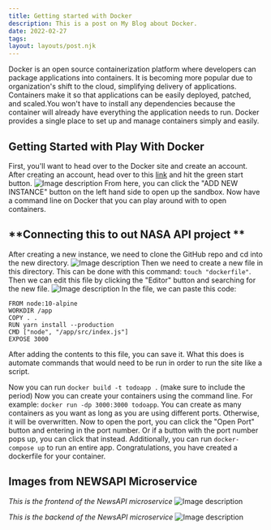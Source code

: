 ```yaml
---
title: Getting started with Docker
description: This is a post on My Blog about Docker.
date: 2022-02-27
tags: 
layout: layouts/post.njk
---
```

Docker is an open source containerization platform where developers can package applications into containers. It is becoming more popular due to organization's shift to the cloud, simplifying delivery of applications. Containers make it so that applications can be easily deployed, patched, and scaled.You won't have to install any dependencies because the container will already have everything the application needs to run. Docker provides a single place to set up and manage containers simply and easily. 

## **Getting Started with Play With Docker**
First, you'll want to head over to the Docker site and create an account. After creating an account, head over to this [link](https://labs.play-with-docker.com/) and hit the green start button.
![Image description](https://dev-to-uploads.s3.amazonaws.com/uploads/articles/zxfb82nzg7izmznx7qel.png)
 From here, you can click the "ADD NEW INSTANCE" button on the left hand side to open up the sandbox. 
Now have a command line on Docker that you can play around with to open containers.

## **Connecting this to out NASA API project **
After creating a new instance, we need to clone the GitHub repo and cd into the new directory. 
![Image description](https://dev-to-uploads.s3.amazonaws.com/uploads/articles/b89eadmqn9c5a9djjo2h.png)
Then we need to create a new file in this directory. This can be done with this command: `touch "dockerfile"`. 
Then we can edit this file by clicking the "Editor" button and searching for the new file. 
![Image description](https://dev-to-uploads.s3.amazonaws.com/uploads/articles/0xbx9gsk2yrsyt064ypp.png)
In the file, we can paste this code:

```
FROM node:10-alpine
WORKDIR /app
COPY . .
RUN yarn install --production
CMD ["node", "/app/src/index.js"]
EXPOSE 3000
```
After adding the contents to this file, you can save it. What this does is automate commands that would need to be run in order to run the site like a script.

Now you can run `docker build -t todoapp .` (make sure to include the period)
Now you can create your containers using the command line. For example: `docker run -dp 3000:3000 todoapp`.
You can create as many containers as you want as long as you are using different ports. Otherwise, it will be overwritten.
Now to open the port, you can click the "Open Port" button and entering in the port number. Or if a button with the port number pops up, you can click that instead.
Additionally, you can run `docker-compose up` to run an entire app.
Congratulations, you have created a dockerfile for your container.

## **Images from NEWSAPI Microservice**
*This is the frontend of the NewsAPI microservice*
![Image description](https://dev-to-uploads.s3.amazonaws.com/uploads/articles/hxo1pjij42oeti561q8w.png)

*This is the backend of the NewsAPI microservice*
![Image description](https://dev-to-uploads.s3.amazonaws.com/uploads/articles/lh14xzpeviuci5ckv19a.png)
 

